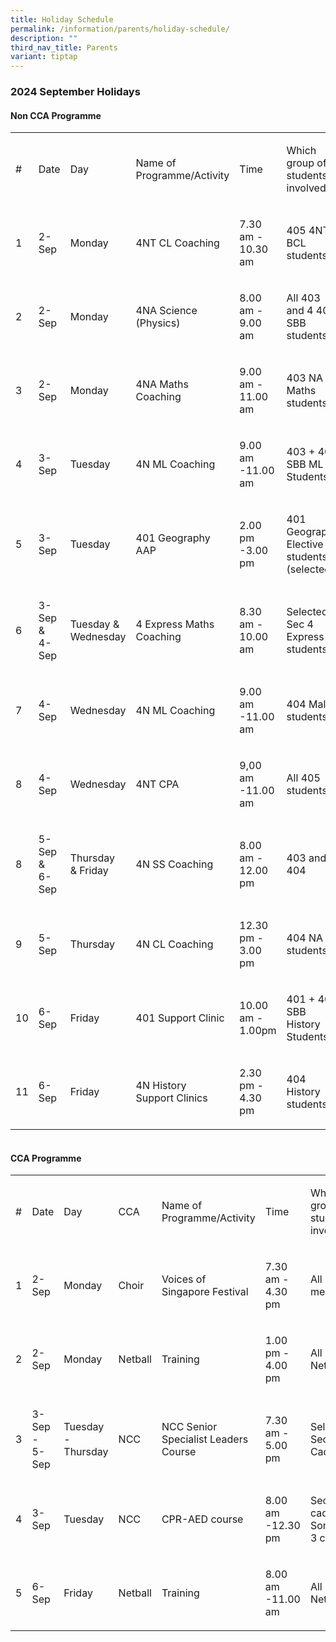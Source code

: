 ```yaml
---
title: Holiday Schedule
permalink: /information/parents/holiday-schedule/
description: ""
third_nav_title: Parents
variant: tiptap
---
```

<h3><strong>2024 September Holidays</strong></h3>
<h4><strong>Non CCA Programme</strong></h4>
<table style="minWidth: 225px">
<colgroup>
<col>
<col>
<col>
<col>
<col>
<col>
<col>
<col>
<col>
</colgroup>
<tbody>
<tr>
<td rowspan="2" colspan="1">
<p>#</p>
</td>
<td rowspan="2" colspan="1">
<p>Date</p>
</td>
<td rowspan="2" colspan="1">
<p>Day</p>
</td>
<td rowspan="2" colspan="1">
<p>Name of Programme/Activity</p>
</td>
<td rowspan="2" colspan="1">
<p>Time</p>
</td>
<td rowspan="2" colspan="1">
<p>Which group of students involved</p>
</td>
<td rowspan="2" colspan="1">
<p>List of Teachers Involved</p>
</td>
<td rowspan="2" colspan="1">
<p>Venue</p>
</td>
<td rowspan="2" colspan="1">
<p>Remarks</p>
</td>
</tr>
<tr></tr>
<tr>
<td rowspan="1" colspan="1">
<p>1</p>
</td>
<td rowspan="1" colspan="1">
<p>2-Sep</p>
</td>
<td rowspan="1" colspan="1">
<p>Monday</p>
</td>
<td rowspan="1" colspan="1">
<p>4NT CL Coaching</p>
</td>
<td rowspan="1" colspan="1">
<p>7.30 am - 10.30 am</p>
</td>
<td rowspan="1" colspan="1">
<p>405 4NT BCL students</p>
</td>
<td rowspan="1" colspan="1">
<p>Michelle Chin</p>
</td>
<td rowspan="1" colspan="1">
<p>&nbsp;</p>
</td>
<td rowspan="1" colspan="1">
<p>&nbsp;</p>
</td>
</tr>
<tr>
<td rowspan="1" colspan="1">
<p>2</p>
</td>
<td rowspan="1" colspan="1">
<p>2-Sep</p>
</td>
<td rowspan="1" colspan="1">
<p>Monday</p>
</td>
<td rowspan="1" colspan="1">
<p>4NA Science (Physics)</p>
</td>
<td rowspan="1" colspan="1">
<p>8.00 am - 9.00 am</p>
</td>
<td rowspan="1" colspan="1">
<p>All 403 and 4 405 SBB students</p>
</td>
<td rowspan="1" colspan="1">
<p>Mr Lau</p>
</td>
<td rowspan="1" colspan="1">
<p>&nbsp;</p>
</td>
<td rowspan="1" colspan="1">
<p>&nbsp;</p>
</td>
</tr>
<tr>
<td rowspan="1" colspan="1">
<p>3</p>
</td>
<td rowspan="1" colspan="1">
<p>2-Sep</p>
</td>
<td rowspan="1" colspan="1">
<p>Monday</p>
</td>
<td rowspan="1" colspan="1">
<p>4NA Maths Coaching</p>
</td>
<td rowspan="1" colspan="1">
<p>9.00 am - 11.00 am</p>
</td>
<td rowspan="1" colspan="1">
<p>403 NA Maths students</p>
</td>
<td rowspan="1" colspan="1">
<p>Chen Jingyang</p>
</td>
<td rowspan="1" colspan="1">
<p>&nbsp;</p>
</td>
<td rowspan="1" colspan="1">
<p>&nbsp;</p>
</td>
</tr>
<tr>
<td rowspan="1" colspan="1">
<p>4</p>
</td>
<td rowspan="1" colspan="1">
<p>3-Sep</p>
</td>
<td rowspan="1" colspan="1">
<p>Tuesday</p>
</td>
<td rowspan="1" colspan="1">
<p>4N ML Coaching</p>
</td>
<td rowspan="1" colspan="1">
<p>9.00 am -11.00 am</p>
</td>
<td rowspan="1" colspan="1">
<p>403 + 405 SBB ML Students</p>
</td>
<td rowspan="1" colspan="1">
<p>Hafizah</p>
</td>
<td rowspan="1" colspan="1">
<p>F2-1</p>
</td>
<td rowspan="1" colspan="1">
<p>&nbsp;</p>
</td>
</tr>
<tr>
<td rowspan="1" colspan="1">
<p>5</p>
</td>
<td rowspan="1" colspan="1">
<p>3-Sep</p>
</td>
<td rowspan="1" colspan="1">
<p>Tuesday</p>
</td>
<td rowspan="1" colspan="1">
<p>401 Geography AAP</p>
</td>
<td rowspan="1" colspan="1">
<p>2.00 pm -3.00 pm</p>
</td>
<td rowspan="1" colspan="1">
<p>401 Geography Elective students (selected)</p>
</td>
<td rowspan="1" colspan="1">
<p>Nicholas</p>
</td>
<td rowspan="1" colspan="1">
<p>Zoom</p>
</td>
<td rowspan="1" colspan="1">
<p>&nbsp;</p>
</td>
</tr>
<tr>
<td rowspan="1" colspan="1">
<p>6</p>
</td>
<td rowspan="1" colspan="1">
<p>3-Sep &amp; 4-Sep&nbsp;</p>
</td>
<td rowspan="1" colspan="1">
<p>Tuesday &amp; Wednesday</p>
</td>
<td rowspan="1" colspan="1">
<p>4 Express Maths Coaching</p>
</td>
<td rowspan="1" colspan="1">
<p>8.30 am - 10.00 am</p>
</td>
<td rowspan="1" colspan="1">
<p>Selected Sec 4 Express students</p>
</td>
<td rowspan="1" colspan="1">
<p>Mdm Tao</p>
</td>
<td rowspan="1" colspan="1">
<p>E3-4 CR</p>
</td>
<td rowspan="1" colspan="1">
<p>&nbsp;</p>
</td>
</tr>
<tr>
<td rowspan="1" colspan="1">
<p>7</p>
</td>
<td rowspan="1" colspan="1">
<p>4-Sep</p>
</td>
<td rowspan="1" colspan="1">
<p>Wednesday</p>
</td>
<td rowspan="1" colspan="1">
<p>4N ML Coaching</p>
</td>
<td rowspan="1" colspan="1">
<p>9.00 am -11.00 am</p>
</td>
<td rowspan="1" colspan="1">
<p>404 Malay students</p>
</td>
<td rowspan="1" colspan="1">
<p>Nurmin</p>
</td>
<td rowspan="1" colspan="1">
<p>&nbsp;</p>
</td>
<td rowspan="1" colspan="1">
<p>&nbsp;</p>
</td>
</tr>
<tr>
<td rowspan="1" colspan="1">
<p>8</p>
</td>
<td rowspan="1" colspan="1">
<p>4-Sep</p>
</td>
<td rowspan="1" colspan="1">
<p>Wednesday</p>
</td>
<td rowspan="1" colspan="1">
<p>4NT CPA</p>
</td>
<td rowspan="1" colspan="1">
<p>9,00 am -11.00 am</p>
</td>
<td rowspan="1" colspan="1">
<p>All 405 students</p>
</td>
<td rowspan="1" colspan="1">
<p>Christopher, Mr Lau</p>
</td>
<td rowspan="1" colspan="1">
<p>Comp Lab 1</p>
</td>
<td rowspan="1" colspan="1">
<p>&nbsp;</p>
</td>
</tr>
<tr>
<td rowspan="1" colspan="1">
<p>8</p>
</td>
<td rowspan="1" colspan="1">
<p>5-Sep &amp; 6-Sep</p>
</td>
<td rowspan="1" colspan="1">
<p>Thursday&nbsp; &amp; Friday</p>
</td>
<td rowspan="1" colspan="1">
<p>4N SS Coaching</p>
</td>
<td rowspan="1" colspan="1">
<p>8.00 am - 12.00 pm</p>
</td>
<td rowspan="1" colspan="1">
<p>403 and 404</p>
</td>
<td rowspan="1" colspan="1">
<p>Clara, Shu De, Lorraine</p>
</td>
<td rowspan="1" colspan="1">
<p>Level 2 Sec 1 CR</p>
</td>
<td rowspan="1" colspan="1">
<p>&nbsp;</p>
</td>
</tr>
<tr>
<td rowspan="1" colspan="1">
<p>9</p>
</td>
<td rowspan="1" colspan="1">
<p>5-Sep</p>
</td>
<td rowspan="1" colspan="1">
<p>Thursday&nbsp;&nbsp;</p>
</td>
<td rowspan="1" colspan="1">
<p>4N CL Coaching</p>
</td>
<td rowspan="1" colspan="1">
<p>12.30 pm - 3.00 pm</p>
</td>
<td rowspan="1" colspan="1">
<p>404 NA CL students</p>
</td>
<td rowspan="1" colspan="1">
<p>Tay ET</p>
</td>
<td rowspan="1" colspan="1">
<p>E1-2</p>
</td>
<td rowspan="1" colspan="1">
<p>Includes class lunch</p>
</td>
</tr>
<tr>
<td rowspan="1" colspan="1">
<p>10</p>
</td>
<td rowspan="1" colspan="1">
<p>6-Sep</p>
</td>
<td rowspan="1" colspan="1">
<p>Friday</p>
</td>
<td rowspan="1" colspan="1">
<p>401 Support Clinic</p>
</td>
<td rowspan="1" colspan="1">
<p>10.00 am - 1.00pm</p>
</td>
<td rowspan="1" colspan="1">
<p>401 + 403 SBB History Students</p>
</td>
<td rowspan="1" colspan="1">
<p>Lavinia</p>
</td>
<td rowspan="1" colspan="1">
<p>&nbsp;</p>
</td>
<td rowspan="1" colspan="1">
<p>&nbsp;</p>
</td>
</tr>
<tr>
<td rowspan="1" colspan="1">
<p>11</p>
</td>
<td rowspan="1" colspan="1">
<p>6-Sep</p>
</td>
<td rowspan="1" colspan="1">
<p>Friday</p>
</td>
<td rowspan="1" colspan="1">
<p>4N History&nbsp; Support Clinics</p>
</td>
<td rowspan="1" colspan="1">
<p>2.30 pm - 4.30 pm</p>
</td>
<td rowspan="1" colspan="1">
<p>404 History students</p>
</td>
<td rowspan="1" colspan="1">
<p>Lavinia</p>
</td>
<td rowspan="1" colspan="1">
<p>103 CR</p>
</td>
<td rowspan="1" colspan="1">
<p>&nbsp;</p>
</td>
</tr>
</tbody>
</table>
<h4><br><strong>CCA Programme</strong></h4>
<table style="minWidth: 250px">
<colgroup>
<col>
<col>
<col>
<col>
<col>
<col>
<col>
<col>
<col>
<col>
</colgroup>
<tbody>
<tr>
<td rowspan="2" colspan="1">
<p>#</p>
</td>
<td rowspan="2" colspan="1">
<p>Date</p>
</td>
<td rowspan="2" colspan="1">
<p>Day</p>
</td>
<td rowspan="2" colspan="1">
<p>CCA</p>
</td>
<td rowspan="2" colspan="1">
<p>Name of Programme/Activity</p>
</td>
<td rowspan="2" colspan="1">
<p>Time</p>
</td>
<td rowspan="2" colspan="1">
<p>Which group of students involved</p>
</td>
<td rowspan="2" colspan="1">
<p>List of Teachers Involved</p>
</td>
<td rowspan="2" colspan="1">
<p>Venue</p>
</td>
<td rowspan="2" colspan="1">
<p>Remarks</p>
</td>
</tr>
<tr></tr>
<tr>
<td rowspan="1" colspan="1">
<p>1</p>
</td>
<td rowspan="1" colspan="1">
<p>2-Sep</p>
</td>
<td rowspan="1" colspan="1">
<p>Monday</p>
</td>
<td rowspan="1" colspan="1">
<p>Choir</p>
</td>
<td rowspan="1" colspan="1">
<p>Voices of Singapore Festival</p>
</td>
<td rowspan="1" colspan="1">
<p>7.30 am - 4.30 pm</p>
</td>
<td rowspan="1" colspan="1">
<p>All Choir members</p>
</td>
<td rowspan="1" colspan="1">
<p>Ms Evangeline Lim, Mrs Mary Koh</p>
</td>
<td rowspan="1" colspan="1">
<p>AVT</p>
</td>
<td rowspan="1" colspan="1">
<p>&nbsp;</p>
</td>
</tr>
<tr>
<td rowspan="1" colspan="1">
<p>2</p>
</td>
<td rowspan="1" colspan="1">
<p>2-Sep</p>
</td>
<td rowspan="1" colspan="1">
<p>Monday</p>
</td>
<td rowspan="1" colspan="1">
<p>Netball</p>
</td>
<td rowspan="1" colspan="1">
<p>Training</p>
</td>
<td rowspan="1" colspan="1">
<p>1.00 pm - 4.00 pm</p>
</td>
<td rowspan="1" colspan="1">
<p>All Netballers</p>
</td>
<td rowspan="1" colspan="1">
<p>Ms Andrea Wong</p>
</td>
<td rowspan="1" colspan="1">
<p>ISH</p>
</td>
<td rowspan="1" colspan="1">
<p>&nbsp;</p>
</td>
</tr>
<tr>
<td rowspan="1" colspan="1">
<p>3</p>
</td>
<td rowspan="1" colspan="1">
<p>3-Sep - 5-Sep</p>
</td>
<td rowspan="1" colspan="1">
<p>Tuesday - Thursday</p>
</td>
<td rowspan="1" colspan="1">
<p>NCC</p>
</td>
<td rowspan="1" colspan="1">
<p>NCC Senior Specialist Leaders Course</p>
</td>
<td rowspan="1" colspan="1">
<p>7.30 am - 5.00 pm</p>
</td>
<td rowspan="1" colspan="1">
<p>Selected Sec 3 Cadets</p>
</td>
<td rowspan="1" colspan="1">
<p>Christopher Hoan</p>
</td>
<td rowspan="1" colspan="1">
<p>NCC Campus, Amoy Quee Camp</p>
</td>
<td rowspan="1" colspan="1">
<p>&nbsp;</p>
</td>
</tr>
<tr>
<td rowspan="1" colspan="1">
<p>4</p>
</td>
<td rowspan="1" colspan="1">
<p>3-Sep</p>
</td>
<td rowspan="1" colspan="1">
<p>Tuesday</p>
</td>
<td rowspan="1" colspan="1">
<p>NCC</p>
</td>
<td rowspan="1" colspan="1">
<p>CPR-AED course</p>
</td>
<td rowspan="1" colspan="1">
<p>8.00 am -12.30 pm</p>
</td>
<td rowspan="1" colspan="1">
<p>Sec 2 cadets + Some Sec 3 cadets</p>
</td>
<td rowspan="1" colspan="1">
<p>Christopher, Hongfei, Nicholas</p>
</td>
<td rowspan="1" colspan="1">
<p>E01-04</p>
</td>
<td rowspan="1" colspan="1">
<p>&nbsp;</p>
</td>
</tr>
<tr>
<td rowspan="1" colspan="1">
<p>5</p>
</td>
<td rowspan="1" colspan="1">
<p>6-Sep</p>
</td>
<td rowspan="1" colspan="1">
<p>Friday</p>
</td>
<td rowspan="1" colspan="1">
<p>Netball</p>
</td>
<td rowspan="1" colspan="1">
<p>Training</p>
</td>
<td rowspan="1" colspan="1">
<p>8.00 am -11.00 am</p>
</td>
<td rowspan="1" colspan="1">
<p>All Netballers</p>
</td>
<td rowspan="1" colspan="1">
<p>Mdm Afza</p>
</td>
<td rowspan="1" colspan="1">
<p>ISH</p>
</td>
<td rowspan="1" colspan="1">
<p>&nbsp;</p>
</td>
</tr>
</tbody>
</table>
<p></p>